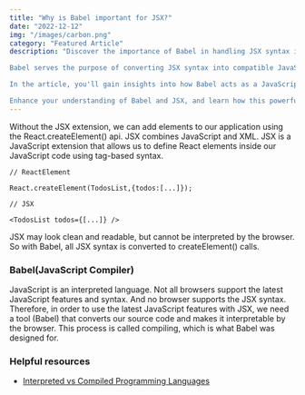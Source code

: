```yaml
---
title: "Why is Babel important for JSX?"
date: "2022-12-12"
img: "/images/carbon.png"
category: "Featured Article"
description: "Discover the importance of Babel in handling JSX syntax in this insightful article. JSX, a JavaScript extension used in React, allows developers to define React elements using tag-based syntax within JavaScript code. However, JSX cannot be directly interpreted by browsers. This is where Babel, a JavaScript compiler, comes into play.

Babel serves the purpose of converting JSX syntax into compatible JavaScript code, making it interpretable by browsers. As JavaScript is an interpreted language and browsers have varying support for the latest JavaScript features and JSX syntax, Babel bridges the gap by transforming the source code to ensure compatibility across different environments. The compilation process carried out by Babel enables developers to leverage JSX syntax and utilize the latest JavaScript features.

In the article, you'll gain insights into how Babel acts as a JavaScript compiler and understand the significance of its role in enabling the use of JSX syntax in web development. Additionally, a helpful resource on the differences between compiled and interpreted programming languages is provided for further exploration.

Enhance your understanding of Babel and JSX, and learn how this powerful combination allows developers to write clean and expressive code while ensuring compatibility with browsers."
---
```


Without the JSX extension, we can add elements to our application using the React.createElement() api. JSX combines JavaScript and XML. JSX is a JavaScript extension that allows us to define React elements inside our JavaScript code using tag-based syntax.

```
// ReactElement

React.createElement(TodosList,{todos:[...]});

// JSX

<TodosList todos={[...]} />
```

JSX may look clean and readable, but cannot be interpreted by the browser. So with Babel, all JSX syntax is converted to createElement() calls.

### Babel(JavaScript Compiler)

JavaScript is an interpreted language. Not all browsers support the latest JavaScript features and syntax. And no browser supports the JSX syntax. Therefore, in order to use the latest JavaScript features with JSX, we need a tool (Babel) that converts our source code and makes it interpretable by the browser. This process is called compiling, which is what Babel was designed for.

### Helpful resources

- [Interpreted vs Compiled Programming Languages](https://www.freecodecamp.org/news/compiled-versus-interpreted-languages/)
